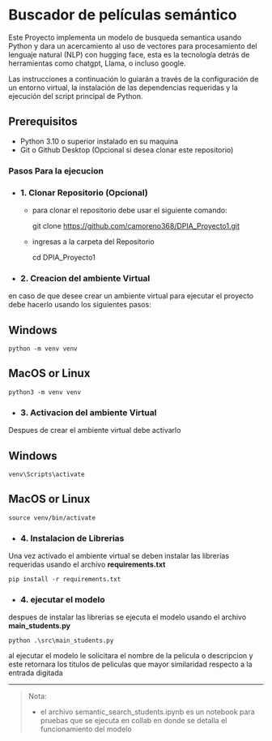 # Buscador de películas semántico

Este Proyecto implementa un modelo de busqueda semantica usando Python y dara un acercamiento al uso de vectores para procesamiento del lenguaje natural (NLP) con hugging face, esta es la tecnología detrás de herramientas como chatgpt, Llama, o incluso google.

Las instrucciones a continuación lo guiarán a través de la configuración de un entorno virtual, la instalación de las dependencias requeridas y la ejecución del script principal de Python.


## Prerequisitos

- Python 3.10 o superior instalado en su maquina
- Git o Github Desktop (Opcional si desea clonar este repositorio)


### Pasos Para la ejecucion

- ### 1. Clonar Repositorio (Opcional)
    - para clonar el repositorio debe usar el siguiente comando: 

      git clone https://github.com/camoreno368/DPIA_Proyecto1.git

    - ingresas a la carpeta del Repositorio

      cd DPIA_Proyecto1

- ### 2. Creacion del ambiente Virtual
en caso de que desee crear un ambiente virtual para ejecutar el proyecto debe hacerlo usando los siguientes pasos:

## Windows

    python -m venv venv  

## MacOS or Linux

    python3 -m venv venv

- ### 3. Activacion del ambiente Virtual

Despues de crear el ambiente virtual debe activarlo

## Windows

    venv\Scripts\activate 

## MacOS or Linux

    source venv/bin/activate

- ### 4. Instalacion de Librerias

Una vez activado el ambiente virtual se deben instalar las librerias requeridas usando el archivo **requirements.txt**

    pip install -r requirements.txt

- ### 4. ejecutar el modelo

despues de instalar las librerias se ejecuta el modelo usando el archivo **main_students.py**

    python .\src\main_students.py

al ejecutar el modelo le solicitara el nombre de la pelicula o descripcion y este retornara los titulos de peliculas que mayor similaridad respecto a la entrada digitada

---
> Nota: 
>* el archivo semantic_search_students.ipynb es un notebook para pruebas que se ejecuta en collab en donde se detalla el funcionamiento del modelo